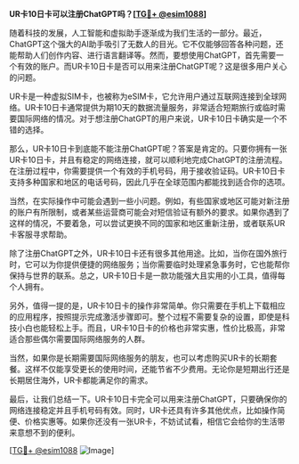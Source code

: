 **UR卡10日卡可以注册ChatGPT吗？[[TG💪+ @esim1088](https://t.me/s/esim1088)]**

随着科技的发展，人工智能和虚拟助手逐渐成为我们生活的一部分。最近，ChatGPT这个强大的AI助手吸引了无数人的目光。它不仅能够回答各种问题，还能帮助人们创作内容、进行语言翻译等。然而，要想使用ChatGPT，首先需要一个有效的账户。而UR卡10日卡是否可以用来注册ChatGPT呢？这是很多用户关心的问题。

UR卡是一种虚拟SIM卡，也被称为eSIM卡，它允许用户通过互联网连接到全球网络。UR卡10日卡通常提供为期10天的数据流量服务，非常适合短期旅行或临时需要国际网络的情况。对于想注册ChatGPT的用户来说，UR卡10日卡确实是一个不错的选择。

那么，UR卡10日卡到底能不能注册ChatGPT呢？答案是肯定的。只要你拥有一张UR卡10日卡，并且有稳定的网络连接，就可以顺利地完成ChatGPT的注册流程。在注册过程中，你需要提供一个有效的手机号码，用于接收验证码。UR卡10日卡支持多种国家和地区的电话号码，因此几乎在全球范围内都能找到适合你的选项。

当然，在实际操作中可能会遇到一些小问题。例如，有些国家或地区可能对新注册的账户有所限制，或者某些运营商可能会对短信验证有额外的要求。如果你遇到了这样的情况，不要着急，可以尝试更换不同的国家和地区重新注册，或者联系UR卡客服寻求帮助。

除了注册ChatGPT之外，UR卡10日卡还有很多其他用途。比如，当你在国外旅行时，它可以为你提供便捷的网络服务；当你需要临时处理紧急事务时，它也能帮你保持与世界的联系。总之，UR卡10日卡是一款功能强大且实用的小工具，值得每个人拥有。

另外，值得一提的是，UR卡10日卡的操作非常简单。你只需要在手机上下载相应的应用程序，按照提示完成激活步骤即可。整个过程不需要复杂的设置，即使是科技小白也能轻松上手。而且，UR卡10日卡的价格也非常实惠，性价比极高，非常适合那些偶尔需要国际网络服务的人群。

当然，如果你是长期需要国际网络服务的朋友，也可以考虑购买UR卡的长期套餐。这样不仅能享受更长的使用时间，还能节省不少费用。无论你是短期出行还是长期居住海外，UR卡都能满足你的需求。

最后，让我们总结一下。UR卡10日卡完全可以用来注册ChatGPT，只要确保你的网络连接稳定并且手机号码有效。同时，UR卡还具有许多其他优点，比如操作简便、价格实惠等。如果你还没有一张UR卡，不妨试试看，相信它会给你的生活带来意想不到的便利。

[[TG💪+ @esim1088](https://t.me/s/esim1088) ![Image](https://i.postimg.cc/4NQfJmqS/Snipaste-2025-05-13-00-14-12.png)]